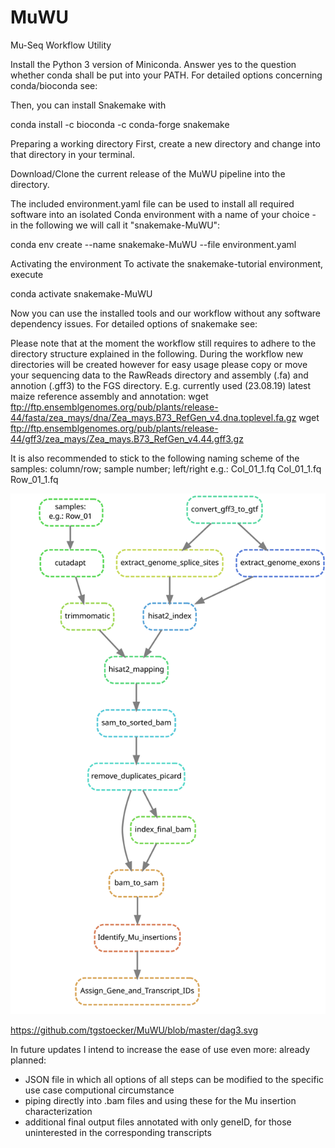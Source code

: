 # MuWU
Mu-Seq Workflow Utility 


Install the Python 3 version of Miniconda.
Answer yes to the question whether conda shall be put into your PATH.
For detailed options concerning conda/bioconda see:

Then, you can install Snakemake with

conda install -c bioconda -c conda-forge snakemake

Preparing a working directory
First, create a new directory and change into that directory in your terminal.

Download/Clone the current release of the MuWU pipeline into the directory.

The included environment.yaml file can be used to install all required software into an isolated Conda environment with a name of your choice - in the following we will call it "snakemake-MuWU":

conda env create --name snakemake-MuWU --file environment.yaml

Activating the environment
To activate the snakemake-tutorial environment, execute

conda activate snakemake-MuWU

Now you can use the installed tools and our workflow without any software dependency issues.
For detailed options of snakemake see: 

Please note that at the moment the workflow still requires to adhere to the directory structure explained in the following.
During the workflow new directories will be created however for easy usage please copy or move your sequencing data to the RawReads directory and assembly (.fa) and annotion (.gff3) to the FGS directory.
E.g. currently used (23.08.19) latest maize reference assembly and annotation:
  wget ftp://ftp.ensemblgenomes.org/pub/plants/release-44/fasta/zea_mays/dna/Zea_mays.B73_RefGen_v4.dna.toplevel.fa.gz
  wget ftp://ftp.ensemblgenomes.org/pub/plants/release-44/gff3/zea_mays/Zea_mays.B73_RefGen_v4.44.gff3.gz


It is also recommended to stick to the following naming scheme of the samples:
column/row; sample number; left/right
e.g.:
Col_01_1.fq
Col_01_1.fq
Row_01_1.fq



![Alt text](./dag3.svg)

https://github.com/tgstoecker/MuWU/blob/master/dag3.svg

In future updates I intend to increase the ease of use even more:
already planned:
- JSON file in which all options of all steps can be modified to the specific use case computional circumstance
- piping directly into .bam files and using these for the Mu insertion characterization
- additional final output files annotated with only geneID, for those uninterested in the corresponding transcripts
